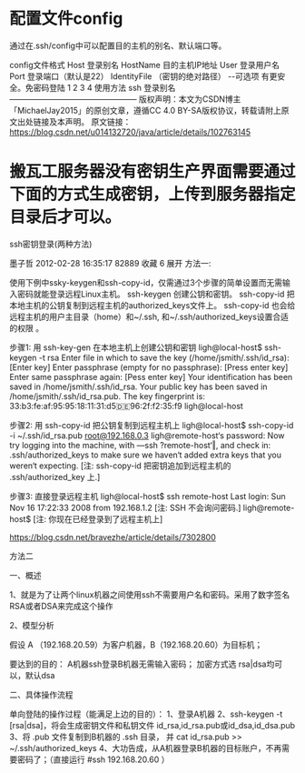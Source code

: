 
# 配置文件config
通过在.ssh/config中可以配置目的主机的别名、默认端口等。

config文件格式
Host 登录别名
    HostName 目的主机IP地址
    User 登录用户名
    Port 登录端口（默认是22）
    IdentityFile （密钥的绝对路径） --可选项 有更安全。免密码登陆
1
2
3
4
使用方法
ssh 登录别名
————————————————
版权声明：本文为CSDN博主「MichaelJay2015」的原创文章，遵循CC 4.0 BY-SA版权协议，转载请附上原文出处链接及本声明。
原文链接：https://blog.csdn.net/u014132720/java/article/details/102763145

# 搬瓦工服务器没有密钥生产界面需要通过下面的方式生成密钥，上传到服务器指定目录后才可以。

ssh密钥登录(两种方法)

墨子哲 2012-02-28 16:35:17  82889  收藏 6
展开
方法一:

使用下例中ssky-keygen和ssh-copy-id，仅需通过3个步骤的简单设置而无需输入密码就能登录远程Linux主机。
ssh-keygen 创建公钥和密钥。
ssh-copy-id 把本地主机的公钥复制到远程主机的authorized_keys文件上。
ssh-copy-id 也会给远程主机的用户主目录（home）和~/.ssh, 和~/.ssh/authorized_keys设置合适的权限 。

步骤1: 用 ssh-key-gen 在本地主机上创建公钥和密钥
ligh@local-host$ ssh-keygen -t  rsa
Enter file in which to save the key (/home/jsmith/.ssh/id_rsa):[Enter key]
Enter passphrase (empty for no passphrase): [Press enter key]
Enter same passphrase again: [Pess enter key]
Your identification has been saved in /home/jsmith/.ssh/id_rsa.
Your public key has been saved in /home/jsmith/.ssh/id_rsa.pub.
The key fingerprint is: 33:b3:fe:af:95:95:18:11:31:d5:de:96:2f:f2:35:f9
ligh@local-host

步骤2: 用 ssh-copy-id 把公钥复制到远程主机上
ligh@local-host$ ssh-copy-id -i ~/.ssh/id_rsa.pub  root@192.168.0.3
ligh@remote-host‘s password:
Now try logging into the machine, with ―ssh ?remote-host‘‖, and check in:
.ssh/authorized_keys to make sure we haven‘t added extra keys that you weren‘t expecting.
[注: ssh-copy-id 把密钥追加到远程主机的 .ssh/authorized_key 上.]

步骤3: 直接登录远程主机
ligh@local-host$ ssh remote-host
Last login: Sun Nov 16 17:22:33 2008 from 192.168.1.2
[注: SSH 不会询问密码.]
ligh@remote-host$
[注: 你现在已经登录到了远程主机上]

https://blog.csdn.net/bravezhe/article/details/7302800

方法二

一、概述

1、就是为了让两个linux机器之间使用ssh不需要用户名和密码。采用了数字签名RSA或者DSA来完成这个操作

2、模型分析

假设 A （192.168.20.59）为客户机器，B（192.168.20.60）为目标机；

要达到的目的：
A机器ssh登录B机器无需输入密码；
加密方式选 rsa|dsa均可以，默认dsa

 

二、具体操作流程

 

单向登陆的操作过程（能满足上边的目的）：
1、登录A机器
2、ssh-keygen -t [rsa|dsa]，将会生成密钥文件和私钥文件 id_rsa,id_rsa.pub或id_dsa,id_dsa.pub
3、将 .pub 文件复制到B机器的 .ssh 目录， 并 cat id_rsa.pub >> ~/.ssh/authorized_keys
4、大功告成，从A机器登录B机器的目标账户，不再需要密码了；（直接运行 #ssh 192.168.20.60 ）